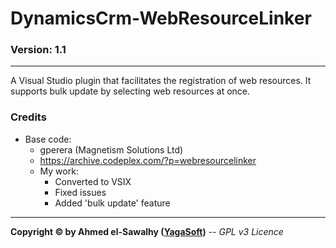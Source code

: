 # DynamicsCrm-WebResourceLinker
### Version: 1.1
---

A Visual Studio plugin that facilitates the registration of web resources. It supports bulk update by selecting web resources at once.

### Credits

  + Base code:
	+ gperera (Magnetism Solutions Ltd)
	+ https://archive.codeplex.com/?p=webresourcelinker
	+ My work:
		+ Converted to VSIX
		+ Fixed issues
		+ Added 'bulk update' feature

---
**Copyright &copy; by Ahmed el-Sawalhy ([YagaSoft](http://yagasoft.com))** -- _GPL v3 Licence_
